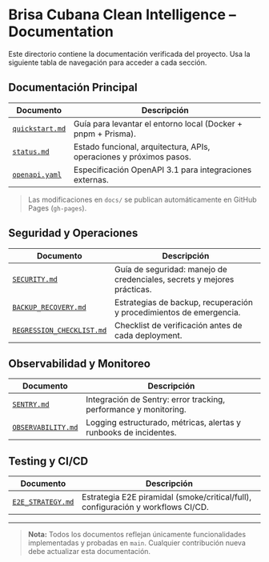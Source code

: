 # Brisa Cubana Clean Intelligence – Documentation

Este directorio contiene la documentación verificada del proyecto. Usa la siguiente tabla de navegación para acceder a cada sección.

## Documentación Principal

| Documento                          | Descripción                                                         |
| ---------------------------------- | ------------------------------------------------------------------- |
| [`quickstart.md`](./quickstart.md) | Guía para levantar el entorno local (Docker + pnpm + Prisma).       |
| [`status.md`](./status.md)         | Estado funcional, arquitectura, APIs, operaciones y próximos pasos. |
| [`openapi.yaml`](./openapi.yaml)   | Especificación OpenAPI 3.1 para integraciones externas.             |

> Las modificaciones en `docs/` se publican automáticamente en GitHub Pages (`gh-pages`).

## Seguridad y Operaciones

| Documento                                              | Descripción                                                             |
| ------------------------------------------------------ | ----------------------------------------------------------------------- |
| [`SECURITY.md`](./SECURITY.md)                         | Guía de seguridad: manejo de credenciales, secrets y mejores prácticas. |
| [`BACKUP_RECOVERY.md`](./BACKUP_RECOVERY.md)           | Estrategias de backup, recuperación y procedimientos de emergencia.     |
| [`REGRESSION_CHECKLIST.md`](./REGRESSION_CHECKLIST.md) | Checklist de verificación antes de cada deployment.                     |

## Observabilidad y Monitoreo

| Documento                                | Descripción                                                       |
| ---------------------------------------- | ----------------------------------------------------------------- |
| [`SENTRY.md`](./SENTRY.md)               | Integración de Sentry: error tracking, performance y monitoring.  |
| [`OBSERVABILITY.md`](./OBSERVABILITY.md) | Logging estructurado, métricas, alertas y runbooks de incidentes. |

## Testing y CI/CD

| Documento                              | Descripción                                                                      |
| -------------------------------------- | -------------------------------------------------------------------------------- |
| [`E2E_STRATEGY.md`](./E2E_STRATEGY.md) | Estrategia E2E piramidal (smoke/critical/full), configuración y workflows CI/CD. |

---

> **Nota:** Todos los documentos reflejan únicamente funcionalidades implementadas y probadas en `main`. Cualquier contribución nueva debe actualizar esta documentación.

